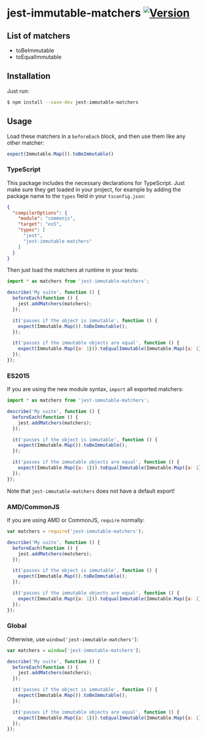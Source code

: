 # jest-immutable-matchers [![Version](https://img.shields.io/npm/v/jest-immutable-matchers.svg)](https://www.npmjs.com/package/jest-immutable-matchers)


## List of matchers

* toBeImmutable
* toEqualImmutable


## Installation

Just run:

```sh
$ npm install --save-dev jest-immutable-matchers
```


## Usage

Load these matchers in a `beforeEach` block, and then use them like any other matcher:

```js
expect(Immutable.Map()).toBeImmutable()
```

### TypeScript

This package includes the necessary declarations for TypeScript. Just make sure they get loaded in your project, for example by adding the package name to the `types` field in your `tsconfig.json`:

```json
{
  "compilerOptions": {
    "module": "commonjs",
    "target": "es5",
    "types": [
      "jest",
      "jest-immutable-matchers"
    ]
  }
}
```

Then just load the matchers at runtime in your tests:

```js
import * as matchers from 'jest-immutable-matchers';

describe('My suite', function () {
  beforeEach(function () {
    jest.addMatchers(matchers);
  });

  it('passes if the object is immutable', function () {
    expect(Immutable.Map()).toBeImmutable();
  });

  it('passes if the immutable objects are equal', function () {
    expect(Immutable.Map({a: 1})).toEqualImmutable(Immutable.Map({a: 1}));
  });
});
```

### ES2015

If you are using the new module syntax, `import` all exported matchers:

```js
import * as matchers from 'jest-immutable-matchers';

describe('My suite', function () {
  beforeEach(function () {
    jest.addMatchers(matchers);
  });

  it('passes if the object is immutable', function () {
    expect(Immutable.Map()).toBeImmutable();
  });

  it('passes if the immutable objects are equal', function () {
    expect(Immutable.Map({a: 1})).toEqualImmutable(Immutable.Map({a: 1}));
  });
});
```

Note that `jest-immutable-matchers` does not have a default export!

### AMD/CommonJS

If you are using AMD or CommonJS, `require` normally:

```js
var matchers = require('jest-immutable-matchers');

describe('My suite', function () {
  beforeEach(function () {
    jest.addMatchers(matchers);
  });

  it('passes if the object is immutable', function () {
    expect(Immutable.Map()).toBeImmutable();
  });

  it('passes if the immutable objects are equal', function () {
    expect(Immutable.Map({a: 1})).toEqualImmutable(Immutable.Map({a: 1}));
  });
});
```

### Global

Otherwise, use `window['jest-immutable-matchers']`:

```js
var matchers = window['jest-immutable-matchers'];

describe('My suite', function () {
  beforeEach(function () {
    jest.addMatchers(matchers);
  });

  it('passes if the object is immutable', function () {
    expect(Immutable.Map()).toBeImmutable();
  });

  it('passes if the immutable objects are equal', function () {
    expect(Immutable.Map({a: 1})).toEqualImmutable(Immutable.Map({a: 1}));
  });
});
```
